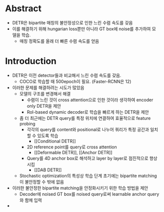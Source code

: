 # Abstract
- DETR은 bipartite 매칭의 불안정성으로 인한 느린 수렴 속도를 갖음
- 이를 해결하기 위해 hungarian loss뿐만 아니라 GT box에 noise를 추가하여 모델을 학습.
	- 매칭 정확도를 올래 더 빠른 수렴 속도를 얻음

# Introduction
- DETR은 이전 detector들과 비교해서 느린 수렴 속도를 갖음. 
	- COCO로 학습할 때 500epoch이 필요. (Faster-RCNN은 12)
- 이러한 문제를 해결하려는 시도가 많았음
	- 모델의 구조를 변경해서 해결
		- 수렴이 느린 것이 cross attention으로 인한 것이라 생각하여 encoder only DETR을 제안
		- RoI-based dynamic decoder로 학습을 빠르게 하는 DETR을 제안
	- 좀 더 최근에는 DETR query를 특정 위치에 연결하여 효율적으로 feature probing
		- 각각의 query를 content와 positional로 나누어 쿼리가 특정 공간과 일치할 수 있도록 학습
			- [[Conditional DETR]]
		- 2D reference point를 query로 cross attention
			- [[Deformable DETR]], [[Anchor DETR]]
		- Query를 4D anchor box로 해석하고 layer by layer로 점진적으로 향상시킴
			- [[DAB DETR]]
	- Stochastic optimization의 특성상 학습 단계 초기에는 bipartite matching이 불안정할 수 밖에 없음
- 이러한 불안정한 bipartite matching을 안정화시키기 위한 학습 방법을 제안
	- Decoder에 noised GT box를 noised query로써 learnable anchor query와 함께 입력
- 